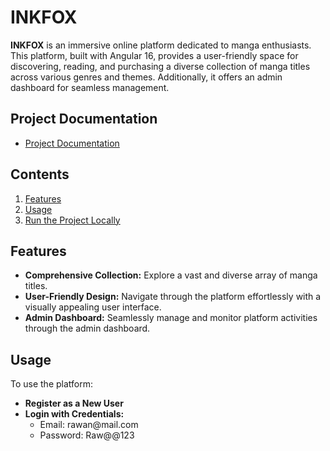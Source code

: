 <!DOCTYPE html>
<html lang="en">
<body>

<h1>INKFOX</h1>

<p><strong>INKFOX</strong> is an immersive online platform dedicated to manga enthusiasts. This platform, built with Angular 16, provides a user-friendly space for discovering, reading, and purchasing a diverse collection of manga titles across various genres and themes. Additionally, it offers an admin dashboard for seamless management.</p>

<h2>Project Documentation</h2>

<ul>
    <li><a href="https://drive.google.com/drive/folders/1iHr-7vIBB79kcPWjrXUCn8RPLBn7kzpa?usp=sharing">Project Documentation</a></li>
</ul>

<h2>Contents</h2>

<ol>
    <li><a href="#features">Features</a></li>
    <li><a href="#usage">Usage</a></li>
    <li><a href="#run">Run the Project Locally</a></li>
</ol>

<h2 id="features">Features</h2>

<ul>
    <li><strong>Comprehensive Collection:</strong> Explore a vast and diverse array of manga titles.</li>
    <li><strong>User-Friendly Design:</strong> Navigate through the platform effortlessly with a visually appealing user interface.</li>
    <li><strong>Admin Dashboard:</strong> Seamlessly manage and monitor platform activities through the admin dashboard.</li>
</ul>

<h2 id="usage">Usage</h2>

<p>To use the platform:</p>

<ul>
    <li><strong>Register as a New User</strong></li>
    <li><strong>Login with Credentials:</strong>
        <ul>
            <li>Email: rawan@mail.com</li>
            <li>Password: Raw@@123</li>
        </ul>
    </li>
</ul>

</body>
</html>
